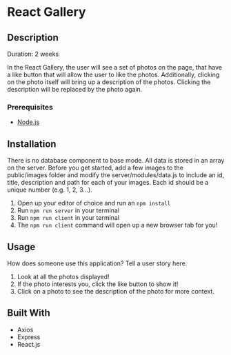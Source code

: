 # React Gallery

## Description

Duration: 2 weeks

In the React Gallery, the user will see a set of photos on the page, that have a like button that will allow the user to like the photos. Additionally, clicking on the photo itself will bring up a description of the photos. Clicking the description will be replaced by the photo again.

### Prerequisites

- [Node.js](https://nodejs.org/en/)

## Installation

There is no database component to base mode. All data is stored in an array on the server. Before you get started, add a few images to the public/images folder and modify the server/modules/data.js to include an id, title, description and path for each of your images. Each id should be a unique number (e.g. 1, 2, 3...).

1. Open up your editor of choice and run an `npm install`
2. Run `npm run server` in your terminal
3. Run `npm run client` in your terminal
4. The `npm run client` command will open up a new browser tab for you!

## Usage
How does someone use this application? Tell a user story here.

1. Look at all the photos displayed!
2. If the photo interests you, click the like button to show it!
3. Click on a photo to see the description of the photo for more context.

## Built With

- Axios
- Express
- React.js

